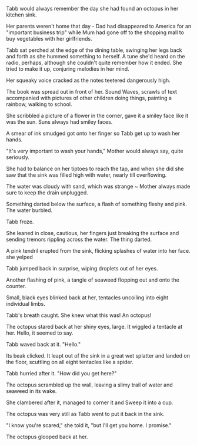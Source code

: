 Tabb would always remember the day she had found an octopus in her kitchen sink.

Her parents weren't home that day - Dad had disappeared to America for an "important business trip" while Mum had gone off to the shopping mall to buy vegetables with her girlfriends.

Tabb sat perched at the edge of the dining table, swinging her legs back and forth as she hummed something to herself. A tune she'd heard on the radio, perhaps, although she couldn't quite remember how it ended. She tried to make it up, conjuring melodies in her mind.

Her squeaky voice cracked as the notes teetered dangerously high.

The book was spread out in front
of her. Sound Waves, scrawls of text accompanied with pictures of other children doing things, painting a rainbow, walking to school.

She scribbled a picture of a flower in the corner, gave it a smiley face like it was the sun. Suns always had smiley faces.

A smear of ink smudged got onto her finger so Tabb get up to wash her hands.

"It's very important to wash your hands," Mother would always say, quite seriously.

She had to balance on her tiptoes to reach the tap, and when she did she saw that the sink was filled high with water, nearly till overflowing.

The water was cloudy with sand, which was strange ~ Mother always made sure to keep the drain unplugged.

Something darted below the surface, a flash of something fleshy and pink. The water burbled.

Tabb froze.

She leaned in close, cautious, her fingers just breaking the surface and sending tremors rippling across the water. The thing darted.

A pink tendril erupted from the sink, flicking splashes of water into her face. she yelped

Tabb jumped back in surprise, wiping droplets out of her eyes.

Another flashing of pink, a tangle of seaweed flopping out and onto the counter.

Small, black eyes blinked back at her, tentacles uncoiling into eight individual limbs.

Tabb's breath caught. She knew what this was! An octopus!

The octopus stared back at her shiny eyes, large. It wiggled a tentacle at her. Hello, it seemed to say.

Tabb waved back at it. "Hello."

Its beak clicked. It leapt out of the sink in a great wet splatter and landed on the floor, scuttling on all eight tentacles like a spider.

Tabb hurried after it. "How did you get here?"

The octopus scrambled up the wall, leaving a slimy trail of water and seaweed in its wake.

She clambered after it, managed to corner it and Sweep it into a cup.

The octopus was very still as Tabb went to put it back in the sink.

"I know you're scared," she told it, "but I'll get you home. I promise."

The octopus glooped back at her.

